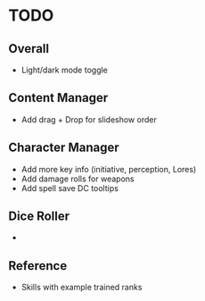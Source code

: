 # TODO

## Overall
- Light/dark mode toggle

## Content Manager
- Add drag + Drop for slideshow order

## Character Manager
- Add more key info (initiative, perception, Lores)
- Add damage rolls for weapons
- Add spell save DC tooltips

## Dice Roller
- 

## Reference
- Skills with example trained ranks